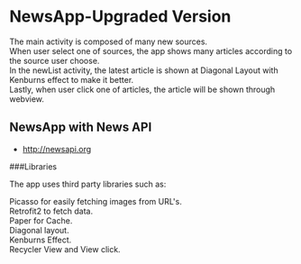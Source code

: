 # NewsApp-Upgraded Version

The main activity is composed of many new sources.<br>
When user select one of sources, the app shows many articles according to the source user choose.<br>
In the newList activity, the latest article is shown at Diagonal Layout with Kenburns effect to make it better.<br>
Lastly, when user click one of articles, the article will be shown through webview.


## NewsApp with News API
  - http://newsapi.org


###Libraries

The app uses third party libraries such as:

Picasso for easily fetching images from URL's. <br>
Retrofit2 to fetch data. <br>
Paper for Cache. <br>
Diagonal layout. <br>
Kenburns Effect. <br>
Recycler View and View click.
